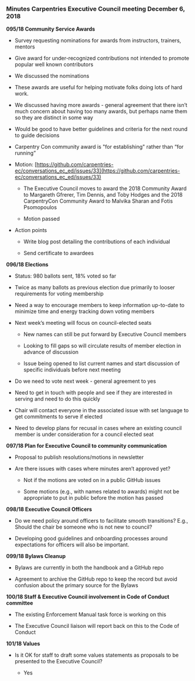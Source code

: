 ### **Minutes Carpentries Executive Council meeting December 6, 2018**

**095/18 Community Service Awards**

* Survey requesting nominations for awards from instructors, trainers, mentors

* Give award for under-recognized contributions not intended to promote popular well known contributors

* We discussed the nominations

* These awards are useful for helping motivate folks doing lots of hard work.

* We discussed having more awards - general agreement that there isn’t much concern about having too many awards, but perhaps name them so they are distinct in some way

* Would be good to have better guidelines and criteria for the next round to guide decisions

* Carpentry Con community award is "for establishing" rather than “for running”

* Motion: [https://github.com/carpentries-ec/conversations_ec_ed/issues/33](https://github.com/carpentries-ec/conversations_ec_ed/issues/33)

    * The Executive Council moves to award the 2018 Community Award to Margareth Gfrerer, Tim Dennis, and Toby Hodges and the 2018 CarpentryCon Community Award to Malvika Sharan and Fotis Psomopoulos

    * Motion passed

* Action points

    * Write blog post detailing the contributions of each individual

    * Send certificate to awardees

**096/18 Elections**

* Status: 980 ballots sent, 18% voted so far

* Twice as many ballots as previous election due primarily to looser requirements for voting membership

* Need a way to encourage members to keep information up-to-date to minimize time and energy tracking down voting members

* Next week’s meeting will focus on council-elected seats

    * New names can still be put forward by Executive Council members

    * Looking to fill gaps so will circulate results of member election in advance of discussion

    * Issue being opened to list current names and start discussion of specific individuals before next meeting

* Do we need to vote next week - general agreement to yes

* Need to get in touch with people and see if they are interested in serving and need to do this quickly

* Chair will contact everyone in the associated issue with set language to get commitments to serve if elected

* Need to develop plans for recusal in cases where an existing council member is under consideration for a council elected seat

**097/18 Plan for Executive Council to community communication**

* Proposal to publish resolutions/motions in newsletter

* Are there issues with cases where minutes aren’t approved yet?

    * Not if the motions are voted on in a public GitHub issues

    * Some motions (e.g., with names related to awards) might not be appropriate to put in public before the motion has passed

**098/18 Executive Council Officers**

* Do we need policy around officers to facilitate smooth transitions? E.g., Should the chair be someone who is not new to council?

* Developing good guidelines and onboarding processes around expectations for officers will also be important.

**099/18 Bylaws Cleanup**

* Bylaws are currently in both the handbook and a GitHub repo

* Agreement to archive the GitHub repo to keep the record but avoid confusion about the primary source for the Bylaws

**100/18 Staff & Executive Council involvement in Code of Conduct committee**

* The existing Enforcement Manual task force is working on this

* The Executive Council liaison will report back on this to the Code of Conduct

**101/18 Values**

* Is it OK for staff to draft some values statements as proposals to be presented to the Executive Council?

    * Yes
